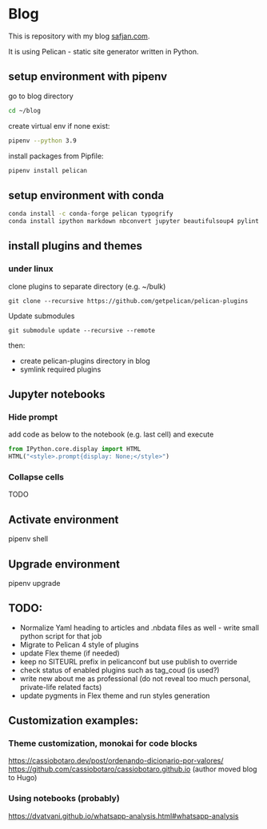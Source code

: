 # Blog
This is repository with my blog [safjan.com](http://safjan.com).

It is using Pelican - static site generator written in Python.

## setup environment with pipenv
go to blog directory
```sh
cd ~/blog
```

create virtual env if none exist:
```sh
pipenv --python 3.9
```

install packages from Pipfile:
```sh
pipenv install pelican
```

## setup environment with conda
```sh
conda install -c conda-forge pelican typogrify
conda install ipython markdown nbconvert jupyter beautifulsoup4 pylint
```


## install plugins and themes
### under linux
clone plugins to separate directory (e.g. ~/bulk)
```
git clone --recursive https://github.com/getpelican/pelican-plugins
```

Update submodules
```
git submodule update --recursive --remote
```

then:

* create pelican-plugins directory in blog
* symlink required plugins


## Jupyter notebooks
### Hide prompt
add code as below to the notebook (e.g. last cell) and execute
```python
from IPython.core.display import HTML
HTML("<style>.prompt{display: None;</style>")
```

### Collapse cells
TODO

## Activate environment
pipenv shell

## Upgrade environment
pipenv upgrade


## TODO:
- Normalize Yaml heading to articles and .nbdata files as well - write small python script for that job
- Migrate to Pelican 4 style of plugins
- update Flex theme (if needed)
- keep no SITEURL prefix in pelicanconf but use publish to override
- check status of enabled plugins such as tag_coud (is used?)
- write new about me as professional (do not reveal too much personal, private-life related facts)
- update pygments in Flex theme and run styles generation


## Customization examples:

### Theme customization, monokai for code blocks
https://cassiobotaro.dev/post/ordenando-dicionario-por-valores/
https://github.com/cassiobotaro/cassiobotaro.github.io
(author moved blog to Hugo)

### Using notebooks (probably)
https://dvatvani.github.io/whatsapp-analysis.html#whatsapp-analysis